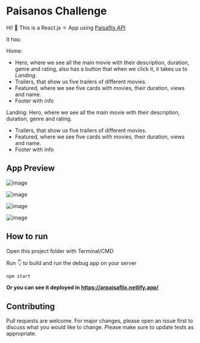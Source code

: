 # Paisanos Challenge

Hi! 👋 This is a React.js ⚛️ App using [Paisaflix API](https://paisa-challange.herokuapp.com/api/v1/paisaflix/)

It has: 

Home:
- Hero, where we see all the main movie with their description, duration, genre and rating, also has a button that when we click it, it takes us to _Landing_.
- Trailers, that show us five trailers of different movies.
- Featured, where we see five cards with movies, their duration, views and name.
- Footer with info

Landing:
 Hero, where we see all the main movie with their description, duration, genre and rating.
- Trailers, that show us five trailers of different movies.
- Featured, where we see five cards with movies, their duration, views and name.
- Footer with info

## App Preview


![image](https://user-images.githubusercontent.com/55150852/134730758-a3fbd034-6aad-4e80-95c7-727db71670a3.png)

![image](https://user-images.githubusercontent.com/55150852/134730797-19dd3dbc-5416-41c2-9517-f9be317a913d.png)

![image](https://user-images.githubusercontent.com/55150852/134730835-ba9a20e1-bf7f-4d67-80f1-9aa270a0a109.png)

![image](https://user-images.githubusercontent.com/55150852/134730868-7a28de1b-e744-4b06-ba4a-1d6ec3239698.png)


## How to run

Open this project folder with Terminal/CMD

Run 👇 to build and run the debug app on your server

```bash
npm start
```

**Or you can see it deployed in https://arpaisaflix.netlify.app/**

## Contributing
Pull requests are welcome. For major changes, please open an issue first to discuss what you would like to change.
Please make sure to update tests as appropriate.
